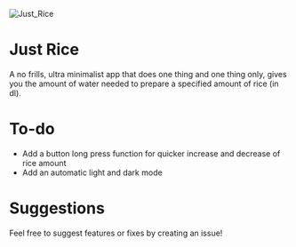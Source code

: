 ![Just_Rice](https://github.com/pelcastre-leomat/rice-calculator-flutter/assets/61279897/f598a807-70f1-496d-8581-1db40e00b97b)

# Just Rice
A no frills, ultra minimalist app that does one thing and one thing only, gives you the amount of water needed to prepare a specified amount of rice (in dl).

# To-do
- Add a button long press function for quicker increase and decrease of rice amount
- Add an automatic light and dark mode

# Suggestions
Feel free to suggest features or fixes by creating an issue! 
